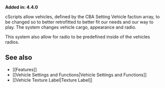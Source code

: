**Added in: 4.4.0**

cScripts allow vehicles, defined by the CBA Setting Vehicle faction array, to be changed so to better retrofitted to better fit our needs and our way to play. The system changes vehicle cargo, appearance and radio.

This system also allow for radio to be predefined inside of the vehicles radios.

## See also
* [[Features]]
* [[Vehicle Settings and Functions|Vehicle Settings and Functions]] 
* [[Vehicle Texture Label|Texture Label]] 
